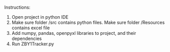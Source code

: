 Instructions:
1. Open project in python IDE
2. Make sure folder /src contains python files. Make sure folder /Resources contains excel file
3. Add numpy, pandas, openpyxl libraries to project, and their dependencies
4. Run ZBY1Tracker.py
